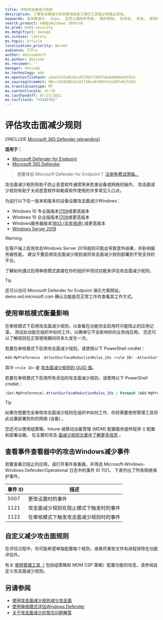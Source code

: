 ```yaml
---
title: 评估攻击面减少规则
description: 了解攻击面减少如何使用自定义演示工具阻止和阻止攻击。
keywords: 攻击面减少， hips， 主机入侵防护系统， 保护规则， 反攻击， 攻击， 感染防护， 评估， 测试， 演示
search.product: eADQiWindows 10XVcnh
ms.prod: m365-security
ms.mktglfcycl: manage
ms.sitesec: library
ms.topic: article
localization_priority: Normal
audience: ITPro
author: denisebmsft
ms.author: deniseb
ms.reviewer: ''
manager: dansimp
ms.technology: mde
ms.openlocfilehash: a4de3325e8c9ecdf2982f289f1da0488d4ddf6d3
ms.sourcegitcommit: 60cc1b2828b1e191f30ca439b97e5a38f48c5169
ms.translationtype: MT
ms.contentlocale: zh-CN
ms.lasthandoff: 07/23/2021
ms.locfileid: "53542761"
---
```

# <a name="evaluate-attack-surface-reduction-rules"></a>评估攻击面减少规则

[!INCLUDE [Microsoft 365 Defender rebranding](../../includes/microsoft-defender.md)]

**适用于：**

- [Microsoft Defender for Endpoint](https://go.microsoft.com/fwlink/?linkid=2154037)
- [Microsoft 365 Defender](https://go.microsoft.com/fwlink/?linkid=2118804)

>想要体验 Microsoft Defender for Endpoint？ [注册免费试用版。](https://www.microsoft.com/microsoft-365/windows/microsoft-defender-atp?ocid=docs-wdatp-enablesiem-abovefoldlink)

攻击面减少规则有助于防止恶意软件通常用来危害设备或网络的操作。 攻击面减少规则有助于关闭恶意软件和勒索软件使用的许多常见入口点。

为运行以下任一版本和版本的设备设置攻击面减少Windows：

- Windows 10 专业版版本[1709](/windows/whats-new/whats-new-windows-10-version-1709)或更高版本
- Windows 10 企业版版本[1709](/windows/whats-new/whats-new-windows-10-version-1709)或更高版本
- Windows服务器版本[1803 (半年频道) ](/windows-server/get-started/whats-new-in-windows-server-1803)或更高版本
- [Windows Server 2019](/windows-server/get-started-19/whats-new-19)

> [!WARNING]
> 在客户端上启用攻击Windows Server 2016规则可能会导致意外结果，并影响服务器性能。 建议不要启用攻击面减少规则或将攻击面减少规则部署到不受支持的平台。

了解如何通过启用审核模式直接在你的组织中测试[](audit-windows-defender.md)功能来评估攻击面减少规则。

> [!TIP]
> 还可以访问 Microsoft Defender for Endpoint 演示方案[](https://demo.wd.microsoft.com?ocid=cx-wddocs-testground)网站，demo.wd.microsoft.com 确认功能是否正常工作并查看其工作方式。

## <a name="use-audit-mode-to-measure-impact"></a>使用审核模式衡量影响

在审核模式下启用攻击面减少规则，以查看在功能完全启用时可能阻止的应用记录。 测试此功能在组织中如何工作，以确保它不会影响你的业务线应用。 您还可以了解规则在正常使用期间将多久发生一次。

若要在审核模式下启用攻击面减少规则，请使用以下 PowerShell cmdlet：

```PowerShell
Add-MpPreference -AttackSurfaceReductionRules_Ids <rule ID> -AttackSurfaceReductionRules_Actions AuditMode
```

其中 `<rule ID>` 是 [攻击面减少规则的 GUID 值](attack-surface-reduction-rules.md)。

若要在审核模式下启用所有添加的攻击面减少规则，请使用以下 PowerShell cmdlet：

```PowerShell
(Get-MpPreference).AttackSurfaceReductionRules_Ids | Foreach {Add-MpPreference -AttackSurfaceReductionRules_Ids $_ -AttackSurfaceReductionRules_Actions AuditMode}
```

> [!TIP]
> 如果你想要完全审核攻击面减少规则在组织中如何工作，你将需要使用管理工具将此设置部署到你的网络 (设备) 。

您还可以使用组策略、Intune 或移动设备管理 (MDM) 配置服务提供程序 () 配置和部署设置。 在主要的攻击 [面减少规则文章中了解更多信息](attack-surface-reduction.md) 。

## <a name="review-attack-surface-reduction-events-in-windows-event-viewer"></a>查看事件查看器中的攻击Windows减少事件

若要查看已阻止的应用，请打开事件查看器，并筛选 Microsoft-Windows-Windows Defender/Operational 日志中的事件 ID 1121。 下表列出了所有网络保护事件。

事件 ID | 描述
-|-
 5007 | 更改设置时的事件
 1121 | 攻击面减少规则在阻止模式下触发时的事件
 1122 | 在审核模式下触发攻击面减少规则时的事件

## <a name="customize-attack-surface-reduction-rules"></a>自定义减少攻击面规则

在评估过程中，你可能希望单独配置每个规则，或者将某些文件和进程排除在功能评估外。

有关 [使用管理工具（](customize-attack-surface-reduction.md) 包括组策略和 MDM CSP 策略）配置功能的信息，请参阅自定义攻击面减少规则。

## <a name="see-also"></a>另请参阅

- [使用攻击面减少规则减少攻击面](attack-surface-reduction.md)
- [使用审核模式评估Windows Defender](audit-windows-defender.md)
- [关于攻击面减少的常见问题解答](attack-surface-reduction.md)
